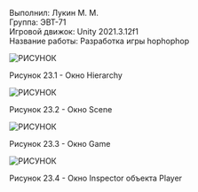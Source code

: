 Выполнил: Лукин М. М.  
Группа: ЭВТ-71  
Игровой движок: Unity 2021.3.12f1  
Название работы: Разработка игры hophophop  






![РИСУНОК](https://gspics.org/images/2022/12/02/0XZHbw.png)  

Рисунок 23.1 - Окно Hierarchy  

![РИСУНОК](https://gspics.org/images/2022/12/02/0XZ4ih.png)  

Рисунок 23.2 - Окно Scene  

![РИСУНОК](https://gspics.org/images/2022/12/02/0XZ93N.png)  

Рисунок 23.3 - Окно Game  

![РИСУНОК](https://gspics.org/images/2022/12/02/0XZGus.png)  

Рисунок 23.4 - Окно Inspector объекта Player  
